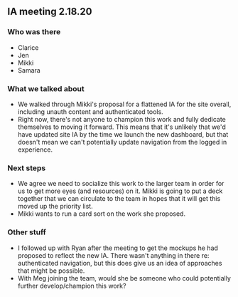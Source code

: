 ## IA meeting 2.18.20

### Who was there

- Clarice
- Jen
- Mikki
- Samara

### What we talked about

- We walked through Mikki's proposal for a flattened IA for the site overall, including unauth content and authenticated tools.
- Right now, there's not anyone to champion this work and fully dedicate themselves to moving it forward. This means that it's unlikely that we'd have updated site IA by the time we launch the new dashboard, but that doesn't mean we can't potentially update navigation from the logged in experience.

### Next steps

- We agree we need to socialize this work to the larger team in order for us to get more eyes (and resources) on it. Mikki is going to put a deck together that we can circulate to the team in hopes that it will get this moved up the priority list.
- Mikki wants to run a card sort on the work she proposed.

### Other stuff

- I followed up with Ryan after the meeting to get the mockups he had proposed to reflect the new IA. There wasn't anything in there re: authenticated navigation, but this does give us an idea of approaches that might be possible.
- With Meg joining the team, would she be someone who could potentially further develop/champion this work?
